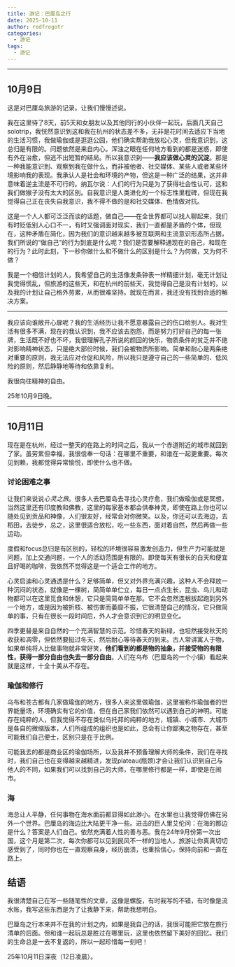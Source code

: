 ```yaml
---
title: 游记：巴厘岛之行
date: 2025-10-11
author: redfrogotr
categories:
  - 游记
tags:
  - 游记
---
```

---

## 10月9日

这是对巴厘岛旅游的记录。让我们慢慢述说。

我在这里待了8天，前5天和女朋友以及其他同行的小伙伴一起玩，后面几天自己solotrip，我恍然意识到这和我在杭州的状态差不多，无非是花时间去适应下当地的生活习惯，我做瑜伽或是逛逛公园，他们确实帮助我放松心灵，但我意识到，这总归是有限的。问题依然是来自内心。浑浊之眼在任何地方看到的都是迷惑，即使有外在治愈，但逃不出短暂的结局。所以我意识到——**我应该做心灵的沉淀**。那是一种我能意识到、观察到我在做什么，而非被他者、社交媒体、某些人或者某些环境影响我的表现。我承认人是社会和环境的产物，但这是一种广泛的结果，这并非意味着逆主流是不可行的。纳瓦尔说：人们的行为只是为了获得社会性认可，这和我们做猴子没有太大的区别。自我意识是人类进化的一个标志性里程碑，但现在我觉得自己正在丧失自我意识，我不得不做的是和社交媒体、色情做对抗。

这是一个人人都可泛泛而谈的话题，做自己——在全世界都可以找人聊起来，我们有时贬低别人心口不一，有时又强调面对现实，我们一直都是矛盾的个体，但现在，这种矛盾在简化，因为我们的意识越来越多被互联网和主流意识形态所占据，我们所说的“做自己”的行为到底是什么呢？我们是否要解释通现在的自己，和现在的行为？此时此刻，下一秒你做什么和不做什么的区别是什么？为何做，又为何不做？

我是一个相信计划的人，我希望自己的生活像发条钟表一样精细计划，毫无计划让我觉得慌乱，但旅游的这些天，和在杭州的前些天，我觉得自己是没有计划的，以及我的计划让自己格外劳累，从而很难坚持。就现在而言，我还没有找到合适的解决方案。

---

我应该向谁敞开心扉呢？我的生活经历让我不愿意暴露自己的伤口给别人。我对生活有很多不满，现在的我认识到，我不应该去抱怨，而是努力打好自己的每一张牌，生活既不好也不坏，我很理解孔子所说的颜回的快乐，物质条件的贫乏并不绝对影响精神状态，只是绝大部份时候，我们会被物质所影响。简单和耐心是两条绝对重要的原则，我无法应对仓促和风险，所以我只是遵守自己的一些简单的、低风险的原则，然后静静地等待和依靠复利。

我很向往精神的自由。

25年10月9日晚。

---

## 10月11日

现在是在杭州，经过一整天的在路上的时间之后，我从一个赤道附近的城市就回到了家。虽劳累但幸福，我很信奉一句话：在哪里不重要，和谁在一起更重要。每次见到赖，我都觉得异常愉悦，即使什么也不做。

### 讨论困难之事

让我们来说说*心灵之旅*。很多人去巴厘岛去寻找心灵疗愈，我们做瑜伽或是冥想，当然这里还有印度教和佛教，这里的每家基本都会供奉神灵，即使在路上你也可以随处见到贡品和神像，人们很友好，经常会对你微笑。以及，你还可以去海边，去稻田，去徒步，总之，这里很适合放松，吃一些东西，面对着自然，然后再做一些运动。

度假和focus总归是有区别的，轻松的环境很容易激发创造力，但生产力可能就是问题，加上交通问题，一个人的活动范围是有限的。即使每天有很长的白天和便宜且好喝的咖啡，我依然不觉得这是一个适合工作的地方。

心灵启迪和心灵通透是什么？足够简单，但又对外界充满兴趣，这种人不会释放一种沉闷的状态，就像是一棵树，简简单单伫立，每日一点点生长，昆虫、鸟儿和动物都可以在这里觅食和休憩，它只是简简单单在那。它不会忽然连根拔起跑到另外一个地方，或是因为被折枝、被伤害而萎靡不振，它很清楚自己的情况，它只做简单的事，只有在很长一段时间后，外人才会意识到它的明显变化。

四季更替是来自自然的一个充满智慧的示范。珍惜春天的新绿，也坦然接受秋天的收获和凋零，但依然要挺过冬天，然后耐心等待春天的到来。古人常讲寓人于物，如果单纯将人比做事物就非常好笑，**他们看到的都是物的抽象，并接受物的有限性，获得一部分自由也失去一部分自由**。人们在乌布（巴厘岛的一个小镇）看起来就是这样，十全十美从不存在。

### 瑜伽和修行

乌布和苍古都有几家做瑜伽的地方，很多人来这里做瑜伽，这里被称作瑜伽者的世界能量场，环境确实有它的价值，但在自己家我们依然可以遇到自己的神明。可能存在纯粹的人，但我觉得不存在类似乌托邦的纯粹的地方，城镇、小城市、大城市是各自的微缩版本，人们所组成的组织也是如此，总会有让你鄙夷之物存在，甚至可能我们自己便士，区别只是在于比例。

可能我去的都是商业区的瑜伽场所，以及我并不预备理解大师的条件，我们在寻找时，我们自己也在变得越来越精进，发现plateau(瓶颈)才会让我们认识到自己与他人的不同，如果我们可以找到自己的大师，在哪里修行都是一样，即使是在闹市。

### 海

海总让人平静，任何事物在海水面前都显得如此渺小。在水里也让我觉得仿佛在另外一个世界。巴厘岛的海边比大陆更干净一些。进击的巨人里艾伦问：在海的那边是什么？答案是人们自己。依然充满着人性的善与恶。我在24年9月份第一次出国，这个月是第二次，每次你都可以见到民风不一样的当地人，旅游让你真真切切感受到了，同时你也在一直观察自身，经历崩溃，也重拾信心，保持向前和一直在路上。

## 结语

我很清楚自己在写一些随笔性的文章，这像是螺旋，有时我写的不错，有时像是流水账，我写这些东西是为了让我静下来，帮助我想明白。

巴厘岛之行本来并不在我的计划之内，如果是我自己的话，我很可能把它放在旅行清单的后面。但和谁一起玩总是胜过在哪里玩，这里也依然留下美好的回忆。我们的生命总是一去不复返的，所以一起珍惜每一刻吧！

25年10月11日深夜（12日凌晨）。